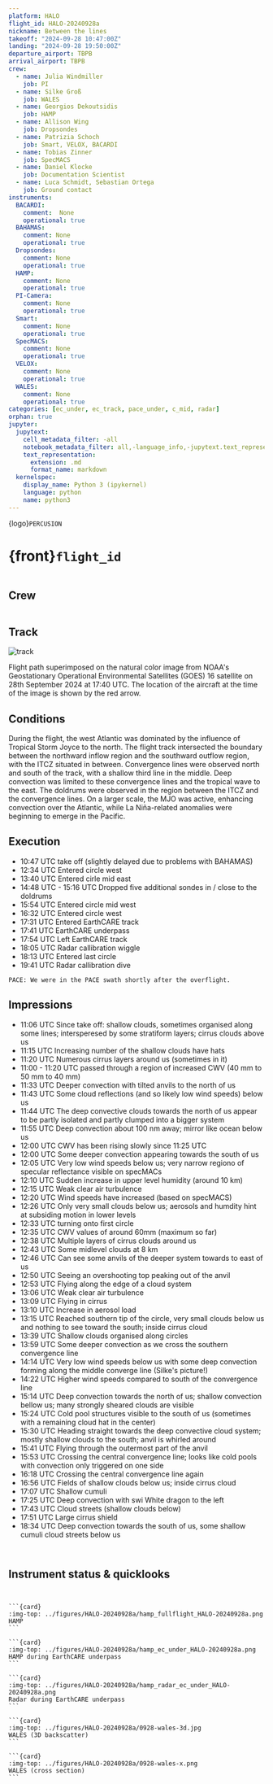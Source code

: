 ```yaml
---
platform: HALO
flight_id: HALO-20240928a
nickname: Between the lines
takeoff: "2024-09-28 10:47:00Z"
landing: "2024-09-28 19:50:00Z"
departure_airport: TBPB
arrival_airport: TBPB
crew:
  - name: Julia Windmiller
    job: PI
  - name: Silke Groß
    job: WALES
  - name: Georgios Dekoutsidis
    job: HAMP
  - name: Allison Wing
    job: Dropsondes
  - name: Patrizia Schoch
    job: Smart, VELOX, BACARDI
  - name: Tobias Zinner
    job: SpecMACS
  - name: Daniel Klocke
    job: Documentation Scientist
  - name: Luca Schmidt, Sebastian Ortega
    job: Ground contact
instruments:
  BACARDI:
    comment:  None
    operational: true
  BAHAMAS:
    comment: None
    operational: true
  Dropsondes:
    comment: None
    operational: true
  HAMP:
    comment: None
    operational: true
  PI-Camera:
    comment: None
    operational: true
  Smart:
    comment: None
    operational: true
  SpecMACS:
    comment: None
    operational: true
  VELOX:
    comment: None
    operational: true
  WALES:
    comment: None
    operational: true
categories: [ec_under, ec_track, pace_under, c_mid, radar]
orphan: true
jupyter:
  jupytext:
    cell_metadata_filter: -all
    notebook_metadata_filter: all,-language_info,-jupytext.text_representation.format_version,-jupytext.text_representation.jupytext_version
    text_representation:
      extension: .md
      format_name: markdown
  kernelspec:
    display_name: Python 3 (ipykernel)
    language: python
    name: python3
---
```


{logo}`PERCUSION`

# {front}`flight_id`

```{badges}
```

## Crew

```{crew-list}
```

## Track

![track](../figures/HALO-20240928a/HALO-20240928a-track.jpeg)

Flight path superimposed on the natural color image from NOAA's Geostationary Operational Environmental Satellites (GOES) 16 satellite on 28th September 2024 at 17:40 UTC. The location of the aircraft at the time of the image is shown by the red arrow.

## Conditions

During the flight, the west Atlantic was dominated by the influence of Tropical Storm Joyce to the north. The flight track intersected the boundary between the northward inflow region and the southward outflow region, with the ITCZ situated in between. Convergence lines were observed north and south of the track, with a shallow third line in the middle. Deep convection was limited to these convergence lines and the tropical wave to the east. The doldrums were observed in the region between the ITCZ and the convergence lines. On a larger scale, the MJO was active, enhancing convection over the Atlantic, while La Niña-related anomalies were beginning to emerge in the Pacific.


## Execution

- 10:47 UTC take off (slightly delayed due to problems with BAHAMAS)
- 12:34 UTC Entered circle west
- 13:40 UTC Entered cirle mid east
- 14:48 UTC - 15:16 UTC Dropped five additional sondes in / close to the doldrums
- 15:54 UTC Entered circle mid west
- 16:32 UTC Entered circle west
- 17:31 UTC Entered EarthCARE track
- 17:41 UTC EarthCARE underpass
- 17:54 UTC Left EarthCARE track
- 18:05 UTC Radar callibration wiggle
- 18:13 UTC Entered last circle
- 19:41 UTC Radar callibration dive

```{note}
PACE: We were in the PACE swath shortly after the overflight.
```

## Impressions

- 11:06 UTC Since take off: shallow clouds, sometimes organised along some lines; intersperesed by some stratiform layers; cirrus clouds above us
- 11:15 UTC Increasing number of the shallow clouds have hats
- 11:20 UTC Numerous cirrus layers around us (sometimes in it)
- 11:00 - 11:20 UTC passed through a region of increased CWV (40 mm to 50 mm to 40 mm)
- 11:33 UTC Deeper convection with tilted anvils to the north of us
- 11:43 UTC Some cloud reflections (and so likely low wind speeds) below us
- 11:44 UTC The deep convective clouds towards the north of us appear to be partly isolated and partly clumped into a bigger system
- 11:55 UTC Deep convection about 100 nm away; mirror like ocean below us
- 12:00 UTC CWV has been rising slowly since 11:25 UTC
- 12:00 UTC Some deeper convection appearing towards the south of us
- 12:05 UTC Very low wind speeds below us; very narrow regiono of specular reflectance visible on specMACs
- 12:10 UTC Sudden increase in upper level humidity (around 10 km)
- 12:15 UTC Weak clear air turbulence
- 12:20 UTC Wind speeds have increased (based on specMACS)
- 12:26 UTC Only very small clouds below us; aerosols and humdity hint at subsiding motion in lower levels
- 12:33 UTC turning onto first circle
- 12:35 UTC CWV values of around 60mm (maximum so far)
- 12:38 UTC Multiple layers of cirrus clouds around us
- 12:43 UTC Some midlevel clouds at 8 km
- 12:46 UTC Can see some anvils of the deeper system towards to east of us
- 12:50 UTC Seeing an overshooting top peaking out of the anvil
- 12:53 UTC Flying along the edge of a cloud system
- 13:06 UTC Weak clear air turbulence
- 13:09 UTC Flying in cirrus
- 13:10 UTC Increase in aerosol load
- 13:15 UTC Reached southern tip of the circle, very small clouds below us and nothing to see toward the south; inside cirrus cloud
- 13:39 UTC Shallow clouds organised along circles
- 13:59 UTC Some deeper convection as we cross the southern convergence line
- 14:14 UTC Very low wind speeds below us with some deep convection forming along the middle converge line (Silke's picture!)
- 14:22 UTC Higher wind speeds compared to south of the convergence line
- 15:14 UTC Deep convection towards the north of us; shallow convection bellow us; many strongly sheared clouds are visible
- 15:24 UTC Cold pool structures visible to the south of us (sometimes with a remaining cloud hat in the center)
- 15:30 UTC Heading straight towards the deep convective cloud system; mostly shallow clouds to the south; anvil is whirled around
- 15:41 UTC Flying through the outermost part of the anvil
- 15:53 UTC Crossing the central convergence line; looks like cold pools with convection only triggered on one side
- 16:18 UTC Crossing the central convergence line again
- 16:56 UTC Fields of shallow clouds below us; inside cirrus cloud
- 17:07 UTC Shallow cumuli
- 17:25 UTC Deep convection with swi White dragon to the left
- 17:43 UTC Cloud streets (shallow clouds below)
- 17:51 UTC Large cirrus shield
- 18:34 UTC Deep convection towards the south of us, some shallow cumuli cloud streets below us



````{card-carousel} 2


````

## Instrument status & quicklooks

```{instrument-table}
```
````{card-carousel} 2

```{card}
:img-top: ../figures/HALO-20240928a/hamp_fullflight_HALO-20240928a.png
HAMP
```

```{card}
:img-top: ../figures/HALO-20240928a/hamp_ec_under_HALO-20240928a.png
HAMP during EarthCARE underpass
```

```{card}
:img-top: ../figures/HALO-20240928a/hamp_radar_ec_under_HALO-20240928a.png
Radar during EarthCARE underpass
```

```{card}
:img-top: ../figures/HALO-20240928a/0928-wales-3d.jpg
WALES (3D backscatter)
```

```{card}
:img-top: ../figures/HALO-20240928a/0928-wales-x.png
WALES (cross section)
```

````
